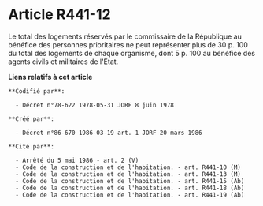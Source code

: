 # Article R441-12

Le total des logements réservés par le commissaire de la République au bénéfice des personnes prioritaires ne peut
représenter plus de 30 p. 100 du total des logements de chaque organisme, dont 5 p. 100 au bénéfice des agents civils et
militaires de l'Etat.

**Liens relatifs à cet article**

	**Codifié par**:

	  - Décret n°78-622 1978-05-31 JORF 8 juin 1978

	**Créé par**:

	  - Décret n°86-670 1986-03-19 art. 1 JORF 20 mars 1986

	**Cité par**:

	  - Arrêté du 5 mai 1986 - art. 2 (V)
	  - Code de la construction et de l'habitation. - art. R441-10 (M)
	  - Code de la construction et de l'habitation. - art. R441-13 (M)
	  - Code de la construction et de l'habitation. - art. R441-15 (Ab)
	  - Code de la construction et de l'habitation. - art. R441-18 (Ab)
	  - Code de la construction et de l'habitation. - art. R441-19 (Ab)
